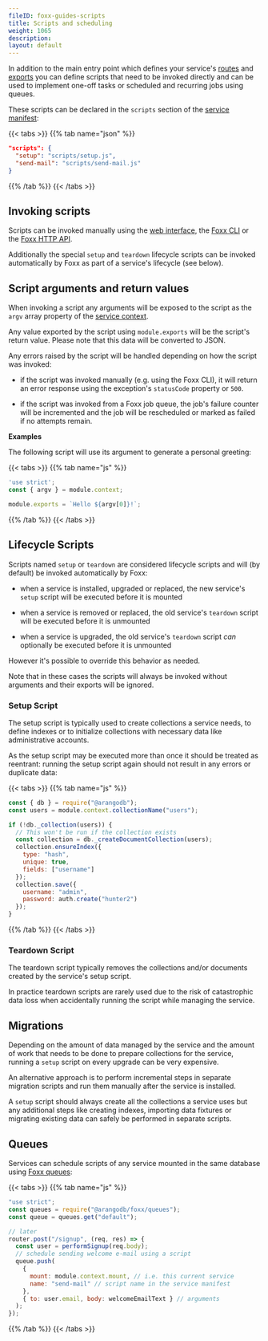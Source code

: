 ```yaml
---
fileID: foxx-guides-scripts
title: Scripts and scheduling
weight: 1065
description: 
layout: default
---
```

In addition to the main entry point which defines your service's
[routes](foxx-guides-routing) and
[exports](foxx-guides-dependencies) you can define scripts
that need to be invoked directly and can be used to implement one-off tasks
or scheduled and recurring jobs using queues.

These scripts can be declared in the `scripts` section of
the [service manifest](../reference/foxx-reference-manifest):

{{< tabs >}}
{{% tab name="json" %}}
```json
"scripts": {
  "setup": "scripts/setup.js",
  "send-mail": "scripts/send-mail.js"
}
```
{{% /tab %}}
{{< /tabs >}}

## Invoking scripts

Scripts can be invoked manually using
the [web interface](../../programs-tools/web-interface/programs-web-interface-services),
the [Foxx CLI](../../programs-tools/foxx-cli/) or
the [Foxx HTTP API](../../http/foxx-services/foxx-miscellaneous).

Additionally the special `setup` and `teardown` lifecycle scripts can
be invoked automatically by Foxx as part of a service's lifecycle (see below).

## Script arguments and return values

When invoking a script any arguments will be exposed to the script as the
`argv` array property of the [service context](../reference/foxx-reference-context).

Any value exported by the script using `module.exports` will be the script's
return value. Please note that this data will be converted to JSON.

Any errors raised by the script will be handled depending on how
the script was invoked:

* if the script was invoked manually (e.g. using the Foxx CLI), it will return
  an error response using the exception's `statusCode` property or `500`.

* if the script was invoked from a Foxx job queue, the job's failure counter
  will be incremented and the job will be rescheduled or
  marked as failed if no attempts remain.

**Examples**

The following script will use its argument to generate a personal greeting:

{{< tabs >}}
{{% tab name="js" %}}
```js
'use strict';
const { argv } = module.context;

module.exports = `Hello ${argv[0]}!`;
```
{{% /tab %}}
{{< /tabs >}}

## Lifecycle Scripts

Scripts named `setup` or `teardown` are considered lifecycle scripts and
will (by default) be invoked automatically by Foxx:

* when a service is installed, upgraded or replaced, the new service's
  `setup` script will be executed before it is mounted

* when a service is removed or replaced, the old service's `teardown`
  script will be executed before it is unmounted

* when a service is upgraded, the old service's `teardown` script *can*
  optionally be executed before it is unmounted

However it's possible to override this behavior as needed.

Note that in these cases the scripts will always be invoked without arguments
and their exports will be ignored.

### Setup Script

The setup script is typically used to create collections a service needs,
to define indexes or to initialize collections with necessary data
like administrative accounts.

As the setup script may be executed more than once it should be treated
as reentrant: running the setup script again should not result in any errors
or duplicate data:

{{< tabs >}}
{{% tab name="js" %}}
```js
const { db } = require("@arangodb");
const users = module.context.collectionName("users");

if (!db._collection(users)) {
  // This won't be run if the collection exists
  const collection = db._createDocumentCollection(users);
  collection.ensureIndex({
    type: "hash",
    unique: true,
    fields: ["username"]
  });
  collection.save({
    username: "admin",
    password: auth.create("hunter2")
  });
}
```
{{% /tab %}}
{{< /tabs >}}

### Teardown Script

The teardown script typically removes the collections and/or
documents created by the service's setup script.

In practice teardown scripts are rarely used due to the risk of
catastrophic data loss when accidentally running the script
while managing the service.

## Migrations

Depending on the amount of data managed by the service and the amount of work
that needs to be done to prepare collections for the service,
running a `setup` script on every upgrade can be very expensive.

An alternative approach is to perform incremental steps in separate
migration scripts and run them manually after the service is installed.

A `setup` script should always create all the collections a service uses
but any additional steps like creating indexes, importing data fixtures or
migrating existing data can safely be performed in separate scripts.

## Queues

Services can schedule scripts of any service mounted in the same database
using [Foxx queues](../reference/related-modules/foxx-reference-modules-queues):

{{< tabs >}}
{{% tab name="js" %}}
```js
"use strict";
const queues = require("@arangodb/foxx/queues");
const queue = queues.get("default");

// later
router.post("/signup", (req, res) => {
  const user = performSignup(req.body);
  // schedule sending welcome e-mail using a script
  queue.push(
    {
      mount: module.context.mount, // i.e. this current service
      name: "send-mail" // script name in the service manifest
    },
    { to: user.email, body: welcomeEmailText } // arguments
  );
});
```
{{% /tab %}}
{{< /tabs >}}

